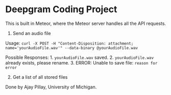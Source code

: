 # Deepgram Coding Project

This is built in Meteor, where the Meteor server handles all the API requests.

1. Send an audio file

Usage: `curl -X POST -H "Content-Disposition: attachment; name='yourAudioFile.wav'" --data-binary @yourAudioFile.wav`

Possible Responses:
    1. `yourAudioFile.wav` saved.
    2. `yourAudioFile.wav` already exists, please rename.
    3. ERROR: Unable to save file: `reason for error`

2. Get a list of all stored files



Done by Ajay Pillay, University of Michigan.